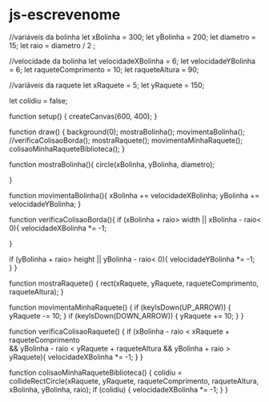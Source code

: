# js-escrevenome
//variáveis da bolinha
let xBolinha = 300;
let yBolinha = 200;
let diametro = 15;
let raio = diametro / 2 ;

//velocidade da bolinha
let velocidadeXBolinha = 6;
let velocidadeYBolinha = 6;
let raqueteComprimento = 10;
let raqueteAltura = 90;

//variáveis da raquete
let xRaquete = 5;
let yRaquete = 150;

let colidiu = false;

function setup() {
  createCanvas(600, 400);
}

function draw() {
  background(0);
  mostraBolinha();
  movimentaBolinha();
  //verificaColisaoBorda();
  mostraRaquete();
  movimentaMinhaRaquete();
  colisaoMinhaRaqueteBiblioteca();
}

   function mostraBolinha(){
  circle(xBolinha, yBolinha, diametro);

}

   function movimentaBolinha(){
    xBolinha += velocidadeXBolinha;
    yBolinha += velocidadeYBolinha;
   }

   function verificaColisaoBorda(){
   if (xBolinha + raio> width ||
      xBolinha - raio< 0){
     velocidadeXBolinha *= -1;
    
 }

 if (yBolinha + raio> height ||
      yBolinha - raio< 0){
     velocidadeYBolinha *= -1;   
 }
 }

function mostraRaquete() {
    rect(xRaquete, yRaquete, raqueteComprimento, raqueteAltura);
}

function movimentaMinhaRaquete() {
    if (keyIsDown(UP_ARROW)) {
        yRaquete -= 10;
    }
    if (keyIsDown(DOWN_ARROW)) {
        yRaquete += 10;
    }
}

function verificaColisaoRaquete() {
    if (xBolinha - raio < xRaquete + raqueteComprimento       
&& yBolinha - raio < yRaquete + raqueteAltura &&
yBolinha + raio > yRaquete){
        velocidadeXBolinha *= -1; 
    }
}

function colisaoMinhaRaqueteBiblioteca() {
    colidiu =
collideRectCircle(xRaquete, yRaquete, raqueteComprimento, raqueteAltura, xBolinha, yBolinha, raio);
    if (colidiu) {
        velocidadeXBolinha *= -1;
    }
}
